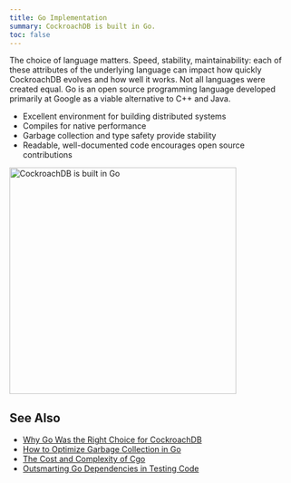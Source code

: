 ```yaml
---
title: Go Implementation
summary: CockroachDB is built in Go.
toc: false
---
```


The choice of language matters. Speed, stability, maintainability: each of these attributes of the underlying language can impact how quickly CockroachDB evolves and how well it works. Not all languages were created equal. Go is an open source programming language developed primarily at Google as a viable alternative to C++ and Java.

-   Excellent environment for building distributed systems
-   Compiles for native performance
-   Garbage collection and type safety provide stability
-   Readable, well-documented code encourages open source contributions

<img src="{{ 'images/v2.0/2go-implementation.png' | relative_url }}" alt="CockroachDB is built in Go" style="width: 400px" />

## See Also

- [Why Go Was the Right Choice for CockroachDB](https://www.cockroachlabs.com/blog/why-go-was-the-right-choice-for-cockroachdb/)
- [How to Optimize Garbage Collection in Go](https://www.cockroachlabs.com/blog/how-to-optimize-garbage-collection-in-go/)
- [The Cost and Complexity of Cgo](https://www.cockroachlabs.com/blog/the-cost-and-complexity-of-cgo/)
- [Outsmarting Go Dependencies in Testing Code](https://www.cockroachlabs.com/blog/outsmarting-go-dependencies-testing-code/)
